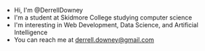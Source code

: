 - Hi, I'm @DerrellDowney
- I'm a student at Skidmore College studying computer science
- I'm interesting in Web Development, Data Science, and Artificial Intelligence
- You can reach me at derrell.downey@gmail.com


